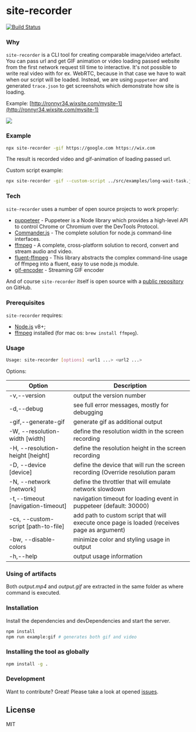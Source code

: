 # site-recorder

[![Build Status](https://travis-ci.org/wix-incubator/site-recorder.svg?branch=master)](https://travis-ci.org/wix-incubator/site-recorder)

### Why
`site-recorder` is a CLI tool for creating comparable image/video artefact. You can pass url and get GIF animation or video loading passed website from the first network request till time to interactive. It's not possible to write real video with for ex. WebRTC, because in that case we have to wait when our script will be loaded. Instead, we are using `puppeteer` and generated `trace.json` to get screenshots which demonstrate how site is loading.

Example: [http://ronnyr34.wixsite.com/mysite-1](http://ronnyr34.wixsite.com/mysite-1)

![](example.gif)


### Example

```bash
npx site-recorder -gif https://google.com https://wix.com
```
The result is recorded video and gif-animation of loading passed url.

Custom script example:

```bash
npx site-recorder -gif --custom-script ../src/examples/long-wait-task.js
```
### Tech

`site-recorder` uses a number of open source projects to work properly:

* [puppeteer](https://github.com/GoogleChrome/puppeteer) - Puppeteer is a Node library which provides a high-level API to control Chrome or Chromium over the DevTools Protocol.
* [Commander.js](https://github.com/tj/commander.js) - The complete solution for node.js command-line interfaces.
* [ffmpeg](https://ffmpeg.org/) - A complete, cross-platform solution to record, convert and stream audio and video.
* [fluent-ffmpeg](https://github.com/fluent-ffmpeg/node-fluent-ffmpeg) - This library abstracts the complex command-line usage of ffmpeg into a fluent, easy to use node.js module.
* [gif-encoder](https://www.npmjs.com/package/gif-encoder) - Streaming GIF encoder

And of course `site-recorder` itself is open source with a [public repository](https://github.com/wix-incubator/site-recorder) on GitHub.

### Prerequisites

`site-recorder` requires:
* [Node.js](https://nodejs.org/) v8+;
* [ffmpeg](https://ffmpeg.org/) installed
 (for mac os: `brew install ffmpeg`).
### Usage
```bash
Usage: site-recorder [options] <url1 ...> <url2 ...>
```

Options:


| Option | Description |
|--------------------------------------|---------------------------------------------------------------------------------------------|
| -v,--version | output the version number |
| -d,--debug | see full error messages, mostly for debugging |
| -gif,--generate-gif | generate gif as additional output |
| -W, --resolution-width [width] | define the resolution width in the screen recording |
| -H, --resolution-height [height] | define the resolution height in the screen recording |
| -D, --device [device] | define the device that will run the screen recording (Override resolution param |
| -N, --network [network] | define the throttler that will emulate network slowdown |
| -t,--timeout [navigation-timeout] | navigation timeout for loading event in puppeteer (default: 30000) |
| -cs, --custom-script [path-to-file] | add path to custom script that will execute once page is loaded (receives page as argument) |
| -bw, --disable-colors | minimize color and styling usage in output |
| -h,--help | output usage information |


### Using of artifacts

Both *output.mp4* and *output.gif* are extracted in the same folder as where command is executed. 

### Installation

Install the dependencies and devDependencies and start the server.

```sh
npm install
npm run example:gif # generates both gif and video
```

### Installing the tool as globally
```sh
npm install -g .
```

### Development

Want to contribute? Great!
Please take a look at opened [issues](https://github.com/wix-incubator/site-recorder/issues).

License
----

MIT
